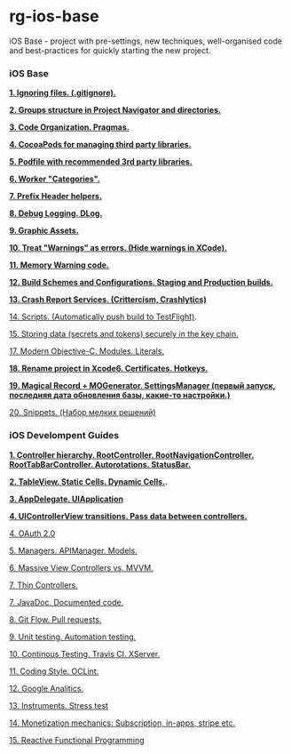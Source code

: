 # rg-ios-base
iOS Base - project with pre-settings, new techniques, well-organised code and best-practices for quickly starting the new project.

### iOS Base

**[1. Ignoring files. (.gitignore).](https://github.com/arthurigberdin/rg-ios-base/blob/master/Docs/ignoring_files.md)**

**[2. Groups structure in Project Navigator and directories.](https://github.com/arthurigberdin/rg-ios-base/blob/master/Docs/groups_projectnavigator.md)**

**[3. Code Organization. Pragmas.](https://github.com/arthurigberdin/rg-ios-base/blob/master/Docs/structure_code.md)**

**[4. CocoaPods for managing third party libraries.](https://github.com/arthurigberdin/rg-ios-base/blob/master/Docs/cocoapods.md)**

**[5. Podfile with recommended 3rd party libraries.](https://github.com/arthurigberdin/rg-ios-base/blob/master/Docs/podfile_libs.md)**

**[6. Worker "Categories".](https://github.com/arthurigberdin/rg-ios-base/blob/master/Docs/worker_categories.md)**

**[7. Prefix Header helpers.](https://github.com/arthurigberdin/rg-ios-base/blob/master/Docs/prefix_header_helpers.md)**

**[8. Debug Logging. DLog.](https://github.com/arthurigberdin/rg-ios-base/blob/master/Docs/debug_logging.md)**

**[9. Graphic Assets.](https://github.com/arthurigberdin/rg-ios-base/blob/master/Docs/graphic_assets.md)**

**[10. Treat "Warnings" as errors. (Hide warnings in XCode).](https://github.com/arthurigberdin/rg-ios-base/blob/master/Docs/treat_warnings.md)**

**[11. Memory Warning code.](https://github.com/arthurigberdin/rg-ios-base/blob/master/Docs/memory_warning.md)**

**[12. Build Schemes and Configurations. Staging and Production builds.](https://github.com/arthurigberdin/rg-ios-base/blob/master/Docs/schemes.md)**

**[13. Crash Report Services. (Crittercism, Crashlytics)](https://github.com/arthurigberdin/rg-ios-base/blob/master/Docs/crash_report.md)**

[14. Scripts. (Automatically push build to TestFlight)](https://github.com/arthurigberdin/rg-ios-base/blob/master/Docs/scripts_push_build_testflight.md).

[15. Storing data (secrets and tokens) securely in the key chain.](https://github.com/arthurigberdin/rg-ios-base/blob/master/Docs/securely_store_data.md)

[17. Modern Objective-C. Modules. Literals.](https://github.com/arthurigberdin/rg-ios-base/blob/master/Docs/modern_objc.md)

**[18. Rename project in Xcode6. Certificates. Hotkeys.](https://github.com/arthurigberdin/rg-ios-base/blob/master/Docs/rename_project.md)**

**[19. Magical Record + MOGenerator. SettingsManager (первый запуск, последняя дата обновления базы, какие-то настройки.)](https://github.com/arthurigberdin/rg-ios-base/blob/master/Docs/magicalrecord_mogenerator.md)**

[20. Snippets. (Набор мелких решений)](https://github.com/arthurigberdin/rg-ios-base/blob/master/Docs/snippets.md)


### iOS Develompent Guides

**[1. Controller hierarchy. RootController. RootNavigationController. RootTabBarController. Autorotations. StatusBar.](https://github.com/arthurigberdin/rg-ios-base/blob/master/Docs/controller_hierarchy.md)**

**[2. TableView. Static Cells. Dynamic Cells.](https://github.com/arthurigberdin/rg-ios-base/blob/master/Docs/tableview.md).**

**[3. AppDelegate. UIApplication](https://github.com/arthurigberdin/rg-ios-base/blob/master/Docs/appdelegate.md)**

**[4. UIControllerView transitions. Pass data between controllers.](https://github.com/arthurigberdin/rg-ios-base/blob/master/Docs/controller.md)**

[4. OAuth 2.0](https://github.com/arthurigberdin/rg-ios-base/blob/master/Docs/oauth.md)

[5. Managers. APIManager. Models.](https://github.com/arthurigberdin/rg-ios-base/blob/master/Docs/managers.md)

[6. Massive View Controllers vs. MVVM.](https://github.com/arthurigberdin/rg-ios-base/blob/master/Docs/mvvm.md)

[7. Thin Controllers.](https://github.com/arthurigberdin/rg-ios-base/blob/master/Docs/thin_controllers.md)

[7. JavaDoc. Documented code. ](https://github.com/arthurigberdin/rg-ios-base/blob/master/Docs/java_doc.md)

[8. Git Flow. Pull requests.](https://github.com/arthurigberdin/rg-ios-base/blob/master/Docs/git_flow.md)

[9. Unit testing. Automation testing.](https://github.com/arthurigberdin/rg-ios-base/blob/master/Docs/testing.md)

[10. Continous Testing. Travis CI. XServer.](https://github.com/arthurigberdin/rg-ios-base/blob/master/Docs/continous_testing.md)

[11. Coding Style. OCLint.](https://github.com/arthurigberdin/rg-ios-base/blob/master/Docs/coding_style_oclint.md)

[12. Google Analitics.](https://github.com/arthurigberdin/rg-ios-base/blob/master/Docs/google_analitics.md)

[13. Instruments. Stress test](https://github.com/arthurigberdin/rg-ios-base/blob/master/Docs/instruments.md)

[14. Monetization mechanics: Subscription, in-apps, stripe etc.](https://github.com/arthurigberdin/rg-ios-base/blob/master/Docs/monetization.md)

[15. Reactive Functional Programming](https://github.com/arthurigberdin/rg-ios-base/blob/master/Docs/reactive_programming.md)

